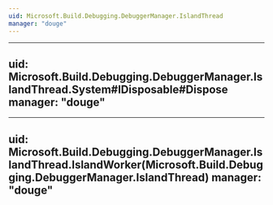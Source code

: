 ```yaml
---
uid: Microsoft.Build.Debugging.DebuggerManager.IslandThread
manager: "douge"
---
```


---
uid: Microsoft.Build.Debugging.DebuggerManager.IslandThread.System#IDisposable#Dispose
manager: "douge"
---

---
uid: Microsoft.Build.Debugging.DebuggerManager.IslandThread.IslandWorker(Microsoft.Build.Debugging.DebuggerManager.IslandThread)
manager: "douge"
---
